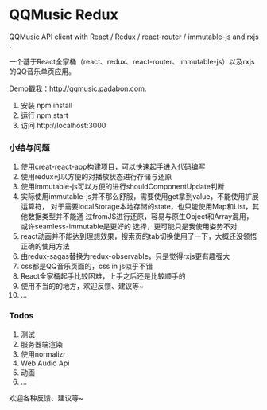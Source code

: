 # QQMusic Redux

QQMusic API client with React / Redux / react-router / immutable-js and rxjs .

一个基于React全家桶（react、redux、react-router、immutable-js）以及rxjs的QQ音乐单页应用。

[Demo戳我](http://qqmusic.padabon.com)：http://qqmusic.padabon.com.

1. 安装 npm install
2. 运行 npm start
3. 访问 http://localhost:3000

### 小结与问题

1. 使用creat-react-app构建项目，可以快速起手进入代码编写
2. 使用redux可以方便的对播放状态进行存储与还原
3. 使用immutable-js可以方便的进行shouldComponentUpdate判断
4. 实际使用immutable-js并不那么舒服，需要使用get拿到value，不能使用扩展运算符，
对于需要localStorage本地存储的state，也只能使用Map和List，其他数据类型并不能通
过fromJS进行还原，容易与原生Object和Array混用，或许seamless-immutable是更好的
选择，更可能只是我使用姿势不对
5. react动画并不能达到理想效果，搜索页的tab切换使用了一下，大概还没领悟正确的使用方法
6. 由redux-sagas替换为redux-observable，只是觉得rxjs更有趣强大
7. css都是QQ音乐页面的，css in js似乎不错
8. React全家桶起手比较困难，上手之后还是比较顺手的
9. 使用不当的的地方，欢迎反馈、建议等~
10. ...

### Todos

1. 测试
2. 服务器端渲染
3. 使用normalizr
4. Web Audio Api
5. 动画
6. ...


欢迎各种反馈、建议等~
